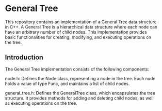 # General Tree
This repository contains an implementation of a General Tree data structure in C++. A General Tree is a hierarchical data structure where each node 
can have an arbitrary number of child nodes. This implementation provides basic functionalities for creating, modifying, and executing operations on the tree.

## Introduction
The General Tree implementation consists of the following components:

node.h: Defines the Node class, representing a node in the tree. Each node holds a value of type Func, and maintains a list of child nodes.

general_tree.h: Defines the GeneralTree class, which encapsulates the tree structure. It provides methods for adding and deleting child nodes, as well as executing operations on the tree.

